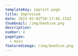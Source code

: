 ```yaml
---
templateKey: imprint-page
title: Impressum
date: 2023-03-02T10:17:05.133Z
thumbnail: /img/beehive.png
description: 
number: 4
pagetype:
  - main
featuredimage: /img/beehive.png
---
```



